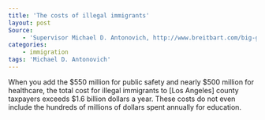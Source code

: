 ```yaml
---
title: 'The costs of illegal immigrants'
layout: post
Source:
    - 'Supervisor Michael D. Antonovich, http://www.breitbart.com/big-government/2013/09/17/undocumented-la-county-parents-on-pace-to-receive-650m-in-welfare-benefits/'
categories:
    - immigration
tags: 'Michael D. Antonovich'
---
```


When you add the $550 million for public safety and nearly $500 million for healthcare, the total cost for illegal immigrants to \[Los Angeles\] county taxpayers exceeds $1.6 billion dollars a year. These costs do not even include the hundreds of millions of dollars spent annually for education.